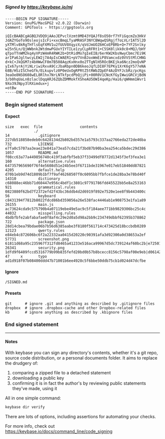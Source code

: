 ##### Signed by https://keybase.io/mj
```
-----BEGIN PGP SIGNATURE-----
Version: GnuPG/MacGPG2 v2.0.22 (Darwin)
Comment: GPGTools - https://gpgtools.org

iQIcBAABCgAGBQJVDQ9jAAoJEPvclVzmt0MD43YQAJf8sO50rf7YFiGqcmZo3HkV
JdAZYGoTo9OsleojsIcFi+xxcBmqLTyaMRASF3NYCBWqwQSRgjf7oLVLrIAT5l2D
yXTMlv8kRgTHflsEqFXMV1u2fUUV0XqyzX/qVdJmUOZ6HCoEPBRb+Q+7YF2Snlky
w25n5Ln/QjWWbnk2WtdmwPGUxYIYTILe1zyCLpRFRt1+C5SK0likk0c8+MQJ/bHY
qTpoTTnWM2kq4yVPzW4mR4RWK2b+DtRidMo7gIeEIB/6erKW2KbsNwyCbmc7Ei9K
arIPa6JgltwcyLEW2j7A4pIsCWAER1+pV7VnBJoxWmEiP8Vamcxdz0VVStMlCHNG
d+kC+JkQGM7z4bHWwCF0m7B508AqzKxHnx0o2TTgNlH5ROcBKEjka6Ncz2moQvNP
yIx67yrAjYiNLriwiRxvA9CcJbaRbpn0DB6keoJqfLDI8F7EPKy1XrK6gY577eNA
68B/HSzISCheGfk/ELkupvlz0P0eUxOgRPRtZ5tRWbZQpEF4AzDYFJcbRz/pcKgs
3eaOe8NSO608wEL8Rlhx7NrLNTkfpcdPbQjiPi+00R0V1CNcKfGyIWwiGRCVjBdN
3/b0hqUaLn0zlaclDqqARJ6ZQbZDMMokfXSheAU5OWI4qeKp/Hai6/qWHmm1Wvr1
9Xo39JNpy3lRXimdux+j
=otBw
-----END PGP SIGNATURE-----

```

<!-- END SIGNATURES -->

### Begin signed statement 

#### Expect

```
size   exec  file                 contents                                                                                                                         
             ./                                                                                                                                                    
14             .gitignore         227db518858edeb0c6428134d2b802bd357e1a5793c337aa2766eda272de46ba                                                                 
732            LICENSE            e7fa0c5707aa3eae23e841a73ea57cda21f3bd87b90ba3ea254ca5bdec29d386                                                                 
1057           README.md          f08cc63a77a449856740c419f3abfbf5eb37f33499df8772d1345f3ef3fea3e1                                                                 
160            alternative.rules  647357965690f76f4e5608d51e24b5ee3f6711bde31967e017eb51840dd87821                                                                 
4205           default.help       d70b1eb9d74d1809b1bf7f9af46268507f0c6095bb7fbfce1de28ba3e78bd40f                                                                 
14310          dictionary         c68088ec46bb71d60447e956c4bdf1c3801c97791786fdd45522bb5e8a253163                                                                 
921            grammatical.rules  0823880f62bd7f2372efd2f43bc36ddb4d2d6919f892e7520e1ee8f9b443400c                                                                 
56             keyboard           c8431394f7812b8022fdcd86bd359056a26e538fac4446ab1e908753e1fa1a89                                                                 
26155          main.js            ac73624cda9c575790b4a07119ebe49e5ac9c5f184aee771bb9829306bc25c4c                                                                 
44032          misspelling.rules  4bdbfbfe2abfabafae0f8af4c29e2d0a5d98a2bb9c234749dbbf62395b378862                                                                 
722            package.json       28d14cbea79bdae06b7b56d6385aabe3f8180f561714c473425d18bccbdb0289                                                                 
12123          qwerty.rules       e84eb4c872606bc6f2a22332aa0415d20220c90391afa3d92300a0d38653a2ef                                                                 
57731          screenshot.png     61811d68a95c235967f312fd8465a41233e516aca99967d5dc739124af60bc2b|e72501ee1d8894f39173393cfda7b70ac49c493e354a6ac15981f8110ccb1086
26341          security.png       1dfd9f6409fccd5316779b99b835fefd20bd0b57b8bcecc8156c5798af00e9eb|d06142c796249dc95470f5420ef4316a369f2ee159bb12c403768546052c20ad
47     x       typo               ad1d918f07b08400ddd47b71001b6ee4928c5f6bbe50ddb75cb1d024d47dcfbe                                                                 
```

#### Ignore

```
/SIGNED.md
```

#### Presets

```
git      # ignore .git and anything as described by .gitignore files
dropbox  # ignore .dropbox-cache and other Dropbox-related files    
kb       # ignore anything as described by .kbignore files          
```

<!-- summarize version = 0.0.9 -->

### End signed statement

<hr>

#### Notes

With keybase you can sign any directory's contents, whether it's a git repo,
source code distribution, or a personal documents folder. It aims to replace the drudgery of:

  1. comparing a zipped file to a detached statement
  2. downloading a public key
  3. confirming it is in fact the author's by reviewing public statements they've made, using it

All in one simple command:

```bash
keybase dir verify
```

There are lots of options, including assertions for automating your checks.

For more info, check out https://keybase.io/docs/command_line/code_signing